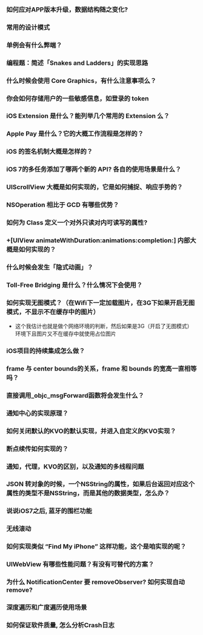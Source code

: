### 如何应对APP版本升级，数据结构随之变化?

### 常用的设计模式

### 单例会有什么弊端？

### 编程题：简述「Snakes and Ladders」的实现思路

### 什么时候会使用 Core Graphics，有什么注意事项么？

### 你会如何存储用户的一些敏感信息，如登录的 token

### iOS Extension 是什么？能列举几个常用的 Extension 么？

### Apple Pay 是什么？它的大概工作流程是怎样的？

### iOS 的签名机制大概是怎样的？

### iOS 7的多任务添加了哪两个新的 API? 各自的使用场景是什么？

### UIScrollView 大概是如何实现的，它是如何捕捉、响应手势的？

### NSOperation 相比于 GCD 有哪些优势？

### 如何为 Class 定义一个对外只读对内可读写的属性?

### +[UIView animateWithDuration:animations:completion:] 内部大概是如何实现的？

### 什么时候会发生「隐式动画」？

### Toll-Free Bridging 是什么？什么情况下会使用？

### 如何实现无图模式？（在Wifi下一定加载图片，在3G下如果开启无图模式，不显示不在缓存中的图片）
- 这个我估计也就是做个网络环境的判断，然后如果是3G（开启了无图模式）环境下且图片又不在缓存中就使用占位图片

### iOS项目的持续集成怎么做？

### frame 与 center bounds的关系，frame 和 bounds 的宽高一直相等吗？

### 直接调用_objc_msgForward函数将会发生什么？

### 通知中心的实现原理？

### 如何关闭默认的KVO的默认实现，并进入自定义的KVO实现？

### 断点续传如何实现的？

### 通知，代理，KVO的区别，以及通知的多线程问题

### JSON 转对象的时候，一个NSString的属性，如果后台返回对应这个属性的类型不是NSString，而是其他的数据类型，怎么办？

### 说说iOS7之后, 蓝牙的围栏功能

### 无线滚动

### 如何实现类似 “Find My iPhone” 这样功能，这个是咱实现的呢？

### UIWebView 有哪些性能问题？有没有可替代的方案？

### 为什么 NotificationCenter 要 removeObserver? 如何实现自动 remove?

### 深度遍历和广度遍历使用场景

### 如何保证软件质量, 怎么分析Crash日志

